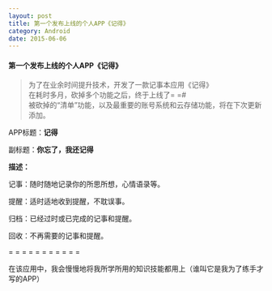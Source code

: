 ```yaml
---
layout: post
title: 第一个发布上线的个人APP《记得》
category: Android
date: 2015-06-06
---   
```


#### 第一个发布上线的个人APP《记得》   

   
>为了在业余时间提升技术，开发了一款记事本应用《记得》   
在耗时多月，砍掉多个功能之后，终于上线了= =#   
被砍掉的“清单”功能，以及最重要的账号系统和云存储功能，将在下次更新添加。   



APP标题：**记得**   

副标题：**你忘了，我还记得**   

**描述：**   

记事：随时随地记录你的所思所想，心情语录等。   

提醒：适时适地收到提醒，不耽误事。   

归档：已经过时或已完成的记事和提醒。   

回收：不再需要的记事和提醒。   

= = = = = = = = = = =    

在该应用中，我会慢慢地将我所学所用的知识技能都用上（谁叫它是我为了练手才写的APP）   

   